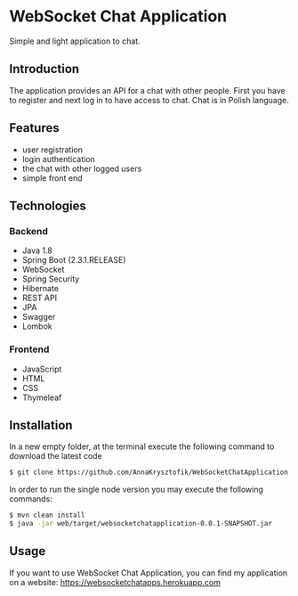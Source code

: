 # WebSocket Chat Application
Simple and light application to chat.

## Introduction
The application provides an API for a chat with other people. 
First you have to register  and next log in to have access to chat. 
Chat is in Polish language.


## Features
* user registration
* login authentication
* the chat with other logged users
* simple front end

## Technologies

### Backend
* Java 1.8
* Spring Boot (2.3.1.RELEASE)
* WebSocket
* Spring Security
* Hibernate
* REST API
* JPA
* Swagger
* Lombok


### Frontend
* JavaScript
* HTML
* CSS
* Thymeleaf

## Installation
In a new empty folder, at the terminal execute the following command to download the latest code
```bash
$ git clone https://github.com/AnnaKrysztofik/WebSocketChatApplication.git
```

In order to run the single node version you may execute the following commands:
```bash
$ mvn clean install
$ java -jar web/target/websocketchatapplication-0.0.1-SNAPSHOT.jar
```

## Usage
If you want to use WebSocket Chat Application, you can find my application on 
a website: https://websocketchatapps.herokuapp.com